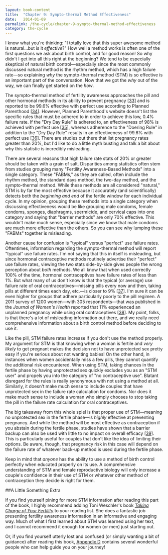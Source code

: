 ```yaml
---
layout: book-content
title:  "Chapter 9: Sympto-thermal Method Effectiveness"
date:   2014-01-09
permalink: /the-cycle/chapter-9-sympto-thermal-method-effectiveness
category: the-cycle
---
```


I know what you're thinking: "I totally love that this super awesome method is natural...but is it _effective_?" How well a method works is often one of the first questions we ask about birth control, and for good reason! So why didn't I get into all this right at the beginning? We tend to be especially skeptical of natural birth control&mdash;especially since the most commonly discussed natural method is the rhythm method, which has a high failure rate&mdash;so explaining _why_ the sympto-thermal method (STM) is so effective is an important part of the conversation. Now that we got the _why_ out of the way, we can finally get started on the _how_. 

The sympto-thermal method of fertility awareness approaches the pill and other hormonal methods in its ability to prevent pregnancy [<a class="text-link" href="/the-cycle/notes/#note33">33</a>] and is reported to be 99.6% effective with perfect use according to Planned Parenthood [<a class="text-link" href="/the-cycle/notes/#note34">34</a>]. However, Planned Parenthood's website doesn't list the specific rules that must be adhered to in order to achieve this low, 0.4% failure rate. If the "Dry Day Rule" is adhered to, an effectiveness of 98% is achieved with perfect use [<a class="text-link" href="/the-cycle/notes/#note35">35</a>], whereas adherence to the "Doering Rule" in addition to the "Dry Day Rule" results in an effectiveness of 99.6% with perfect use [<a class="text-link" href="/the-cycle/notes/#note36">36</a>]. There are studies out there that list pregnancy rates greater than 20%, but I'd like to do a little myth busting and talk a bit about why this statistic is incredibly misleading. 

There are several reasons that high failure rate stats of 20% or greater should be taken with a grain of salt. Disparities among statistics often stem from studies grouping many "Fertility Awareness-Based Methods" into a single category. These "FABMs," as they are called, often include the rhythm method, the standard days method, the two-day method, and the sympto-thermal method. While these methods are all considered "natural," STM is by far the most effective because it accurately (and scientifically) detects both the _beginning and end_ of the fertile window for each individual cycle. In my opinion, grouping these methods into a single category when discussing effectiveness would be like grouping male condoms, female condoms, sponges, diaphragms, spermicide, and cervical caps into one category and saying that "barrier methods" are only 70% effective. This wouldn't make much sense, especially since we know that male condoms are much more effective than the others. So you can see why lumping these "FABMs" together is misleading.

Another cause for confusion is "typical" versus "perfect" use failure rates. Oftentimes, information regarding the sympto-thermal method will report "typical" use failure rates. I'm not saying that this in itself is misleading, but since hormonal contraceptive methods routinely advertise their "perfect" use failure rates, viewing the two stats side-by-side gives people the wrong perception about _both_ methods. We all know that when used correctly 100% of the time, hormonal contraceptives have failure rates of less than 1%. But what many of us don't know is that the typical (or average) use failure rate of oral contraceptives&mdash;missing pills every now and then, taking pills at different times each day, etc.&mdash;is closer to 9% [<a class="text-link" href="/the-cycle/notes/#note37">37</a>]. I'm sure it can be even higher for groups that adhere particularly poorly to the pill regimen. A 2011 survey of 1200 women&mdash;with 305 respondents&mdash;that was published in the _Journal of Women's Health_ reported that 11% experienced an unplanned pregnancy while using oral contraceptives [<a class="text-link" href="/the-cycle/notes/#note38">38</a>]. My point, folks, is that there's a lot of misleading information out there, and we really need comprehensive information about a birth control method before deciding to use it. 

Like the pill, STM failure rates increase if you don't use the method properly. My argument for STM is that knowing when a woman is fertile and _very likely_ to get pregnant makes the decision not to have unprotected sex pretty easy if you're serious about not wanting babies! On the other hand, in instances when women accidentally miss a few pills, they cannot quantify the additional risk encountered. When using STM, taking chances in the fertile phase by having unprotected sex quickly excludes you as an "STM user" and propels you into the category of "no contraceptive use". Blatant disregard for the rules is really synonymous with not using a method at all. Similarly, it doesn't make much sense to include couples that have unprotected sex in the failure rate calculation for condoms. Nor does it make much sense to include a woman who simply chooses to stop taking the pill in the failure rate calculation for oral contraceptives.

The big takeaway from this whole spiel is that proper use of STM&mdash;meaning no unprotected sex in the fertile phase&mdash;is _highly_ effective at preventing pregnancy. And while the method will be most effective as contraception if you abstain during the fertile phase, studies have shown that a barrier backup can also be used with little to no impact on overall efficacy [<a class="text-link" href="/the-cycle/notes/#note39">39</a>]. This is particularly useful for couples that don't like the idea of limiting their options. Be aware, though, that pregnancy risk in this case will depend on the failure rate of whatever back-up method is used during the fertile phase.

Keep in mind that _anyone_ has the ability to use a method of birth control perfectly when educated properly on its use. A comprehensive understanding of STM and female reproductive biology will only increase a couple's confidence in their use of STM or whatever other method of contraception they decide is right for them.


##A Little Something Extra


If you find yourself pining for more STM information after reading this part of the book, I highly recommend adding Toni Weschler's book <a class="text-link" target="_blank" href="http://www.amazon.com/gp/product/0060881909/ref=as_li_qf_sp_asin_il_tl?ie=UTF8&camp=1789&creative=9325&creativeASIN=0060881909&linkCode=as2&tag=groove038-20"><em>Taking Charge of Your Fertility</em></a> to your reading list. She does a fantastic job presenting fertility awareness information in an informative and engaging way. Much of what I first learned about STM was learned using her text, and I cannot recommend it enough for women (or men) just starting out. 

Or, if you find yourself utterly lost and confused (or simply wanting a bit of guidance) after reading this book, <a class="text-link" href="/the-cycle/appendix-d-fertility-awareness-and-menstrual-health-resources">Appendix D</a> contains several wonderful people who can help guide you on your journey! 
